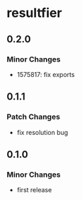 # resultfier

## 0.2.0

### Minor Changes

- 1575817: fix exports

## 0.1.1

### Patch Changes

- fix resolution bug

## 0.1.0

### Minor Changes

- first release

